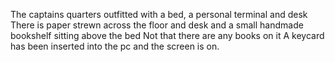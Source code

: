 The captains quarters outfitted with a bed, a personal terminal and desk
There is paper strewn across the floor and desk and a small handmade bookshelf sitting above the bed
Not that there are any books on it
A keycard has been inserted into the pc and the screen is on.